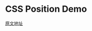 # CSS Position Demo

[原文地址](http://www.ruanyifeng.com/blog/2019/11/css-position.html?20191119153250#comment-last)